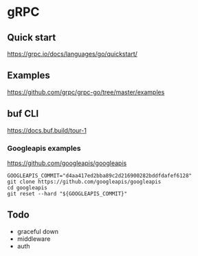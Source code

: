 # gRPC

## Quick start
https://grpc.io/docs/languages/go/quickstart/

## Examples
https://github.com/grpc/grpc-go/tree/master/examples

## buf CLI
https://docs.buf.build/tour-1

### Googleapis examples

https://github.com/googleapis/googleapis

```
GOOGLEAPIS_COMMIT="d4aa417ed2bba89c2d216900282bddfdafef6128"
git clone https://github.com/googleapis/googleapis
cd googleapis
git reset --hard "${GOOGLEAPIS_COMMIT}"
```

## Todo
 
* graceful down
* middleware
* auth